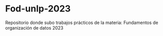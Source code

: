 # Fod-unlp-2023
Repositorio donde subo trabajos prácticos de la materia: Fundamentos de organización de datos 2023
